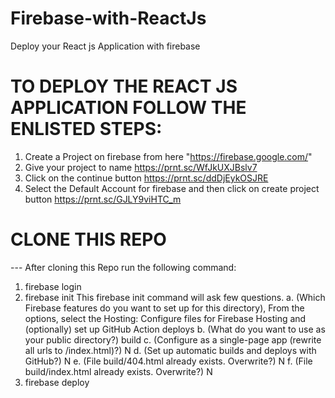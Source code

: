 # Firebase-with-ReactJs
Deploy your React js Application with firebase


# TO DEPLOY THE REACT JS APPLICATION FOLLOW THE ENLISTED STEPS:
1. Create a Project on firebase from here "https://firebase.google.com/"
2. Give your project to name https://prnt.sc/WfJkUXJBslv7
3. Click on the continue button https://prnt.sc/ddDjEykOSJRE
4. Select the Default Account for firebase and then click on create project button https://prnt.sc/GJLY9viHTC_m


# CLONE THIS REPO 
--- After cloning this Repo run the following command:
1. firebase login
2. firebase init
This firebase init command will ask few questions.
a. (Which Firebase features do you want to set up for this directory), From the options, select the Hosting: Configure files for Firebase Hosting and (optionally) set up GitHub Action deploys
b. (What do you want to use as your public directory?) build
c. (Configure as a single-page app (rewrite all urls to /index.html)?) N
d. (Set up automatic builds and deploys with GitHub?) N
e. (File build/404.html already exists. Overwrite?) N
f. (File build/index.html already exists. Overwrite?) N
3. firebase deploy
